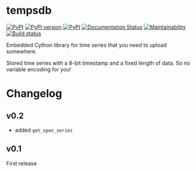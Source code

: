 # tempsdb

[![PyPI](https://img.shields.io/pypi/pyversions/tempsdb.svg)](https://pypi.python.org/pypi/tempsdb)
[![PyPI version](https://badge.fury.io/py/tempsdb.svg)](https://badge.fury.io/py/tempsdb)
[![PyPI](https://img.shields.io/pypi/implementation/tempsdb.svg)](https://pypi.python.org/pypi/tempsdb)
[![Documentation Status](https://readthedocs.org/projects/tempsdb/badge/?version=latest)](http://tempsdb.readthedocs.io/en/latest/?badge=latest)
[![Maintainability](https://api.codeclimate.com/v1/badges/657b03d115f6e001633c/maintainability)](https://codeclimate.com/github/smok-serwis/tempsdb/maintainability)
[![Build status](https://circleci.com/gh/smok-serwis/tempsdb.svg?style=shield)](https://app.circleci.com/pipelines/github/smok-serwis/tempsdb)

Embedded Cython library for time series that you need to upload somewhere.

Stored time series with a 8-bit timestamp and a fixed length of data.
So no variable encoding for you!

# Changelog

## v0.2

* added `get_open_series`

## v0.1

First release

